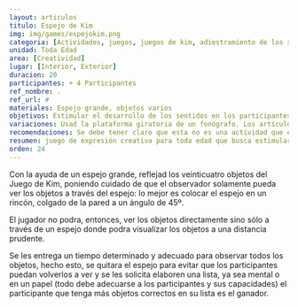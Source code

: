 ```yaml
---
layout: articulos
titulo: Espejo de Kim
img: img/games/espejokim.png
categoria: [Actividades, juegos, juegos de kim, adiestramiento de los sentidos]
unidad: Toda Edad
area: [Creatividad]
lugar: [Interior, Exterior]
duracion: 20
participantes: + 4 Participantes
ref_nombre: .
ref_url: #
materiales: Espejo grande, objetos varios
objetivos: Estimular el desarrollo de los sentidos en los participantes, entrenando y practicando el arte de la observación.
variaciones: Usad la plataforma giratoria de un fonógrafo. Los artículos se distribuyen sobre ella y ésta se hace girar durante la observación. La velocidad puede ser ajustada a las condiciones existentes, aumentándola conforme los muchachos van adquiriendo práctica.
recomendaciones: Se debe tener claro que esta no es una actividad que estimule la participación colaborativa sino más bien la competencia individual de cada participante y nos permite evaluar su capacidad de observación inicial y estimularla al mismo tiempo.
resumen: juego de expresión creativa para toda edad que busca estimular el desarrollo de los sentidos en los participantes, entrenando y practicando el arte de la observación.
orden: 24
---
```

<p>Con la ayuda de un espejo grande, reflejad los veinticuatro objetos del Juego de Kim, poniendo cuidado de que el observador solamente pueda ver los objetos a través del espejo: lo mejor es colocar el espejo en un rincón, colgado de la pared a un ángulo de 45º.</p>

<p>El jugador no podra, entonces, ver los objetos directamente sino sólo a través de un espejo donde podra visualizar los objetos a una distancia prudente.</p>

<p>Se les entrega un tiempo determinado y adecuado para observar todos los objetos, hecho esto, se quitara el espejo para evitar que los participantes puedan volverlos a ver y se les solicita elaboren una lista, ya sea mental o en un papel (todo debe adecuarse a los participantes y sus capacidades) el participante que tenga más objetos correctos en su lista es el ganador.</p>
